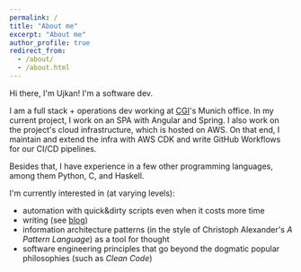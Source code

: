 ```yaml
---
permalink: /
title: "About me"
excerpt: "About me"
author_profile: true
redirect_from: 
  - /about/
  - /about.html
---
```

Hi there, I'm Ujkan! I'm a software dev.

I am a full stack + operations dev working at [CGI](https://www.cgi.com/de/de)'s Munich
 office. In my current project, I work on an SPA with Angular and Spring. 
 I also work on the project's cloud infrastructure, which is hosted on
 AWS. On that end, I maintain and extend the infra with AWS CDK and write
GitHub Workflows for our CI/CD pipelines.

Besides that, I have experience in a few other programming languages,
among them Python, C, and Haskell.

I'm currently interested in (at varying levels):
- automation with quick&dirty scripts even when it costs more time
- writing (see [blog](https://ujkan.github.io/year-archive/))
- information architecture patterns (in the style of Christoph Alexander's 
*A Pattern Language*) as a tool for thought
- software engineering principles that go beyond the 
dogmatic popular philosophies (such as *Clean Code*)
